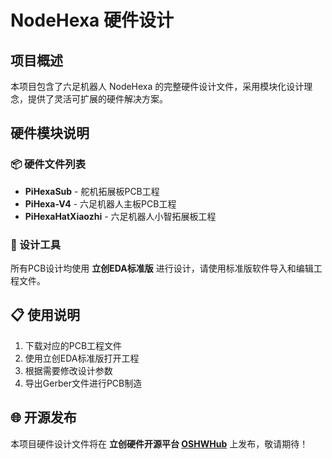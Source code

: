 # NodeHexa 硬件设计

## 项目概述

本项目包含了六足机器人 NodeHexa 的完整硬件设计文件，采用模块化设计理念，提供了灵活可扩展的硬件解决方案。

## 硬件模块说明

### 📦 硬件文件列表

- **PiHexaSub** - 舵机拓展板PCB工程
- **PiHexa-V4** - 六足机器人主板PCB工程  
- **PiHexaHatXiaozhi** - 六足机器人小智拓展板工程

### 🔧 设计工具

所有PCB设计均使用 **立创EDA标准版** 进行设计，请使用标准版软件导入和编辑工程文件。

## 📋 使用说明

1. 下载对应的PCB工程文件
2. 使用立创EDA标准版打开工程
3. 根据需要修改设计参数
4. 导出Gerber文件进行PCB制造

## 🌐 开源发布

本项目硬件设计文件将在 **立创硬件开源平台 [OSHWHub](https://oshwhub.com)** 上发布，敬请期待！
